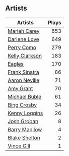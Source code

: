 ## Artists
Artists | Plays 
----- | -----: 
[Mariah Carey](/artists/mariah-carey-31885) | 653
[Darlene Love](/artists/darlene-love-118320) | 649
[Perry Como](/artists/perry-como-197) | 279
[Kelly Clarkson](/artists/kelly-clarkson-34788) | 183
[Eagles](/artists/eagles-59842) | 170
[Frank Sinatra](/artists/frank-sinatra-739) | 86
[Aaron Neville](/artists/aaron-neville-384) | 71
[Amy Grant](/artists/amy-grant-3053) | 70
[Michael Bublé](/artists/michael-buble-58319) | 61
[Bing Crosby](/artists/bing-crosby-1864) | 34
[Kenny Loggins](/artists/kenny-loggins-43545) | 26
[Josh Groban](/artists/josh-groban-58260) | 8
[Barry Manilow](/artists/barry-manilow-31897) | 4
[Blake Shelton](/artists/blake-shelton-58018) | 2
[Vince Gill](/artists/vince-gill-31886) | 1


